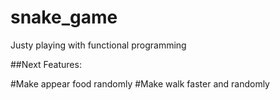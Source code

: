 # snake_game
Justy playing with functional programming

##Next Features: 

#Make appear food randomly
#Make walk faster and randomly
